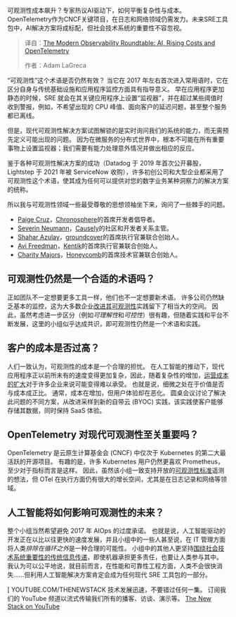 
<!--
title: 现代可观测性圆桌会议：人工智能、不断上涨的成本和 OpenTelemetry
cover: https://cdn.thenewstack.io/media/2025/06/818b9c8e-om-kamath-5kr1hbdpc5y-unsplash-scaled.jpg
summary: 可观测性成本飙升？专家热议AI驱动下，如何平衡复杂性与成本。OpenTelemetry作为CNCF关键项目，在日志和网络领域仍需发力。未来SRE工具包中，AI解决方案将成标配，但社会技术系统的重要性不容忽视。
-->

可观测性成本飙升？专家热议AI驱动下，如何平衡复杂性与成本。OpenTelemetry作为CNCF关键项目，在日志和网络领域仍需发力。未来SRE工具包中，AI解决方案将成标配，但社会技术系统的重要性不容忽视。

> 译自：[The Modern Observability Roundtable: AI, Rising Costs and OpenTelemetry](https://thenewstack.io/the-modern-observability-roundtable-ai-rising-costs-and-opentelemetry/)
> 
> 作者：Adam LaGreca

“可观测性”这个术语是否仍然有效？ 当它在 2017 年左右首次进入常用语时，它在区分自身与传统基础设施和应用程序监控方面具有指导意义。 早在应用程序更加静态的时候，SRE 就会在其关键应用程序上设置“监视器”，并在超过某些阈值时收到警报，例如，不希望出现的 CPU 峰值、面向客户的延迟问题，甚至整个服务都已离线。

但是，现代可观测性解决方案试图解锁的是实时询问我们的系统的能力，而无需预先定义可能出现的问题。 因为在微服务的分布式世界中，根本不可能在所有重要事物上设置监视器；我们需要有能力处理意外情况并做出相应的反应。

鉴于各种可观测性解决方案的成功（Datadog 于 2019 年首次公开募股，Lightstep 于 2021 年被 ServiceNow 收购），许多初创公司和大型企业都采用了可观测性这个术语，使其成为任何可以提供对您的数字业务某种洞察力的解决方案的统称。

所以我与可观测性领域一些最受尊敬的思想领袖坐下来，询问了一些棘手的问题。

*   [Paige Cruz](https://www.linkedin.com/in/paigerduty/)，[Chronosphere](https://chronosphere.io/)的首席开发者倡导者。
*   [Severin Neumann](https://www.linkedin.com/in/severinneumann/)，[Causely](https://www.causely.ai/)的社区和开发者关系主管。
*   [Shahar Azulay](https://www.linkedin.com/in/shahar-azulay-54156bb4)，[groundcover](https://www.groundcover.com/)的首席执行官兼联合创始人。
*   [Avi Freedman](https://www.linkedin.com/in/avifreedman/)，[Kentik](https://www.kentik.com/)的首席执行官兼联合创始人。
*   [Charity Majors](https://www.linkedin.com/in/charity-majors/)，[Honeycomb](https://www.honeycomb.io/)的首席技术官兼联合创始人。

## 可观测性仍然是一个合适的术语吗？

正如团队不一定想要更多工具一样，他们也不一定想要新术语。 许多公司仍然缺乏基本的监控，这为大多数企业[改进其可观测性](https://thenewstack.io/the-new-face-of-data-quality-anomalo-and-automated-monitoring/)实践留下了相当大的空间。 因此，虽然考虑进一步区分（例如*可理解性*和*可控性*）很有趣，但随着实践和平台不断发展，这里的小组似乎达成共识，即可观测性仍然是一个术语和实践。

## 客户的成本是否过高？

人们一致认为，可观测性的成本是一个合理的担忧。 在人工智能的推动下，现代应用程序正以前所未有的速度变得更加复杂，因此，随着复杂性的增加，[运营成本的扩大](https://thenewstack.io/can-companies-really-self-host-at-scale/)对于许多企业来说可能变得难以承受。 也就是说，细微之处在于价值是否与成本成正比。 通常，成本在增加，但用户体验却在恶化。 圆桌会议讨论了解决此问题的不同方案，从改进采样到新的自带云 (BYOC) 实践，该实践使客户能够存储其数据，同时保持 SaaS 体验。

## OpenTelemetry 对现代可观测性至关重要吗？

OpenTelemetry 是云原生计算基金会 (CNCF) 中仅次于 Kubernetes 的第二大最活跃的开源项目。 有趣的是，许多 Kubernetes 用户仍然更喜欢 Prometheus，至少对于指标而言是这样。 因此，虽然该小组一致支持开放的[可观测性标准](https://thenewstack.io/chronosphere-nudges-observability-standards-toward-maturity-prometheus/)遥测的想法，但 OTel 在执行方面仍有很大的增长空间，尤其是在日志记录和网络等领域。

## 人工智能将如何影响可观测性的未来？

整个小组当然希望避免 2017 年 AIOps 的过度承诺。 也就是说，人工智能驱动的开发正在以比以往更快的速度发展，并且小组中的一些人甚至说，在 IT 管理方面将人类*排除在循环之外*是一种合理的可能性。 小组中的其他人更坚持[围绕社会技术系统重要性的传统信息传递](https://thenewstack.io/werner-vogels-6-lessons-for-keeping-systems-simple/)，即使机器承担更多责任，也要让人类参与其中。 我认为可以公平地说，就目前而言，在性能和可靠性工程方面，人类不会很快消失……但利用人工智能解决方案肯定会成为任何现代 SRE 工具包的一部分。

[
YOUTUBE.COM/THENEWSTACK
技术发展迅速，不要错过任何一集。 订阅我们的 YouTube
频道以流式传输我们所有的播客、访谈、演示等。
[The New Stack on YouTube](https://youtube.com/thenewstack?sub_confirmation=1)
